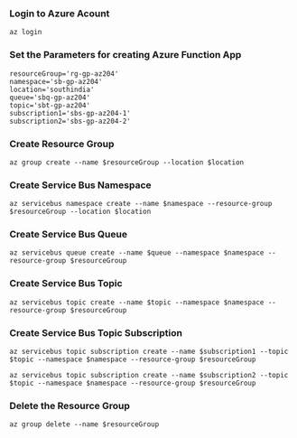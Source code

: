 
### Login to Azure Acount
```
az login
```

### Set the Parameters for creating Azure Function App
```
resourceGroup='rg-gp-az204'                 
namespace='sb-gp-az204'                    
location='southindia'       
queue='sbq-gp-az204'             
topic='sbt-gp-az204'          
subscription1='sbs-gp-az204-1'   
subscription2='sbs-gp-az204-2' 
```

### Create Resource Group
```
az group create --name $resourceGroup --location $location
```

### Create Service Bus Namespace
```
az servicebus namespace create --name $namespace --resource-group $resourceGroup --location $location
```

### Create Service Bus Queue
```
az servicebus queue create --name $queue --namespace $namespace --resource-group $resourceGroup
```

### Create Service Bus Topic
```
az servicebus topic create --name $topic --namespace $namespace --resource-group $resourceGroup
```

### Create Service Bus Topic Subscription
```
az servicebus topic subscription create --name $subscription1 --topic $topic --namespace $namespace --resource-group $resourceGroup

az servicebus topic subscription create --name $subscription2 --topic $topic --namespace $namespace --resource-group $resourceGroup
```

### Delete the Resource Group
```
az group delete --name $resourceGroup
```
